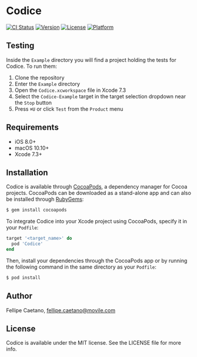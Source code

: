 # Codice

[![CI Status](http://img.shields.io/travis/fellipecaetano/Codice.svg?style=flat)](https://travis-ci.org/fellipecaetano/Codice)
[![Version](https://img.shields.io/cocoapods/v/Codice.svg?style=flat)](http://cocoapods.org/pods/Codice)
[![License](https://img.shields.io/cocoapods/l/Codice.svg?style=flat)](http://cocoapods.org/pods/Codice)
[![Platform](https://img.shields.io/cocoapods/p/Codice.svg?style=flat)](http://cocoapods.org/pods/Codice)

## Testing

Inside the `Example` directory you will find a project holding the tests for Codice. To run them:

1. Clone the repository
2. Enter the `Example` directory
3. Open the `Codice.xcworkspace` file in Xcode 7.3
4. Select the `Codice-Example` target in the target selection dropdown near the `Stop` button
5. Press `⌘U` or click `Test` from the `Product` menu

## Requirements

- iOS 8.0+
- macOS 10.10+
- Xcode 7.3+

## Installation

Codice is available through [CocoaPods](http://cocoapods.org), a dependency manager for Cocoa projects. CocoaPods can be downloaded as a stand-alone app and can also be installed through [RubyGems](https://rubygems.org/):

```bash
$ gem install cocoapods
```

To integrate Codice into your Xcode project using CocoaPods, specify it in your `Podfile`:

```ruby
target '<target_name>' do
  pod 'Codice'
end
```

Then, install your dependencies through the CocoaPods app or by running the following command in the same directory as your `Podfile`:

```bash
$ pod install
```

## Author

Fellipe Caetano, fellipe.caetano@movile.com

## License

Codice is available under the MIT license. See the LICENSE file for more info.
